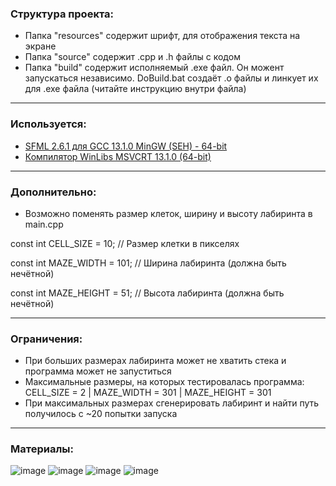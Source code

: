 ### Структура проекта:

- Папка "resources" содержит шрифт, для отображения текста на экране
- Папка "source" содержит .cpp и .h файлы с кодом
- Папка "build" содержит исполняемый .exe файл. Он можент запускаться независимо. DoBuild.bat создаёт .o файлы и линкует их для .exe файла (читайте инструкцию внутри файла)

---

### Используется:

- [SFML 2.6.1 для GCC 13.1.0 MinGW (SEH) - 64-bit](https://www.sfml-dev.org/download/sfml/2.6.1/)
- [Компилятор WinLibs MSVCRT 13.1.0 (64-bit)](https://github.com/brechtsanders/winlibs_mingw/releases/download/13.1.0-16.0.5-11.0.0-msvcrt-r5/winlibs-x86_64-posix-seh-gcc-13.1.0-mingw-w64msvcrt-11.0.0-r5.7z)

---

### Дополнительно:

- Возможно поменять размер клеток, ширину и высоту лабиринта в main.cpp

const int CELL_SIZE = 10;   // Размер клетки в пикселях

const int MAZE_WIDTH = 101; // Ширина лабиринта (должна быть нечётной)

const int MAZE_HEIGHT = 51; // Высота лабиринта (должна быть нечётной)

---

### Ограничения:

- При больших размерах лабиринта может не хватить стека и программа может не запуститься
- Максимальные размеры, на которых тестировалась программа: CELL_SIZE = 2 | MAZE_WIDTH = 301 | MAZE_HEIGHT = 301
- При максимальных размерах сгенерировать лабиринт и найти путь получилось с ~20 попытки запуска

---

### Материалы:

![image](https://github.com/user-attachments/assets/4958bb36-e013-4500-a220-6d32812d0c50)
![image](https://github.com/user-attachments/assets/4b5011b8-c21b-4839-84ef-dfacbb8f5eb5)
![image](https://github.com/user-attachments/assets/c241c99d-9169-4486-a484-799d7e8ddd64)
![image](https://github.com/user-attachments/assets/34042b94-9774-49de-a0ef-0e281d8db4e5)
